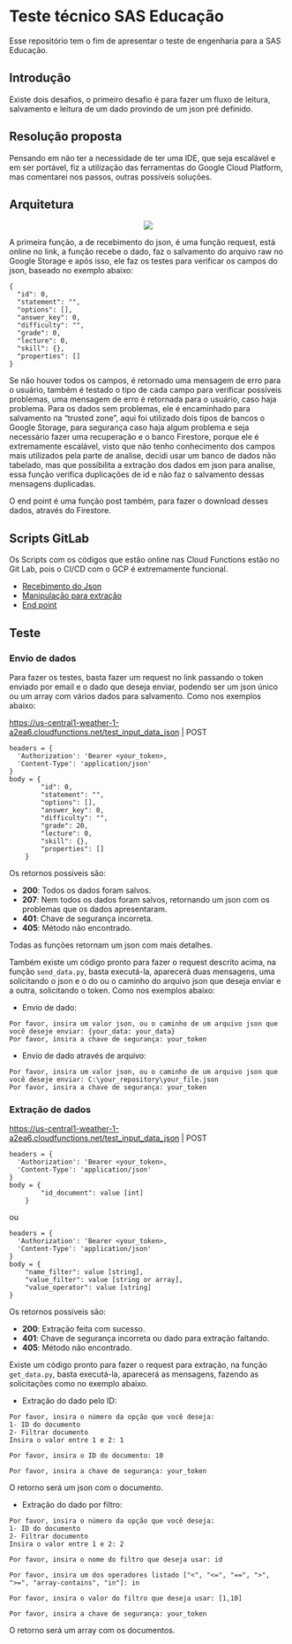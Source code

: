 # Teste técnico SAS Educação

Esse repositório tem o fim de apresentar o teste de engenharia para a SAS Educação.

## Introdução

Existe dois desafios, o primeiro desafio é para fazer um fluxo de leitura, salvamento e leitura de um dado provindo de um json pré definido.

## Resolução proposta

Pensando em não ter a necessidade de ter uma IDE, que seja escalável e em ser portável, fiz a utilização das ferramentas do Google Cloud Platform, mas comentarei nos passos, outras possíveis soluções.

## Arquitetura

<p align="center">
<a href="https://miro.com/app/board/o9J_ldxgco4=/">
  <img src="https://i.ibb.co/Dt9gWFb/arquitetura.png" /></a>
</p>

A primeira função, a de recebimento do json, é uma função request, está online no link, a função recebe o dado, faz o salvamento do arquivo raw no Google Storage e após isso, ele faz os testes para verificar os campos do json, baseado no exemplo abaixo:

```
{
  "id": 0,
  "statement": "",
  "options": [],
  "answer_key": 0,
  "difficulty": "",
  "grade": 0,
  "lecture": 0,
  "skill": {},
  "properties": []
}
```

Se não houver todos os campos, é retornado uma mensagem de erro para o usuário, também é testado o tipo de cada campo para verificar possíveis problemas, uma mensagem de erro é retornada para o usuário, caso haja problema. Para os dados sem problemas, ele é encaminhado para salvamento na “trusted zone”, aqui foi utilizado dois tipos de bancos o Google Storage, para segurança caso haja algum problema e seja necessário fazer uma recuperação e o banco Firestore, porque ele é extremamente escalável, visto que não tenho conhecimento dos campos mais utilizados pela parte de analise, decidi usar um banco de dados não tabelado, mas que possibilita a extração dos dados em json para analise, essa função verifica duplicações de id e não faz o salvamento dessas mensagens duplicadas.

O end point é uma função post também, para fazer o download desses dados, através do Firestore.

## Scripts GitLab

Os Scripts com os códigos que estão online nas Cloud Functions estão no Git Lab, pois o CI/CD com o GCP é extremamente funcional.

- [Recebimento do Json](https://gitlab.com/sas-educacao-teste-engenharia/test-input-data-json)
- [Manipulação para extração](https://gitlab.com/sas-educacao-teste-engenharia/test_save_trusted_zone)
- [End point](https://gitlab.com/sas-educacao-teste-engenharia/test_download_data)

## Teste

### Envio de dados

Para fazer os testes, basta fazer um request no link passando o token enviado por email e o dado que deseja enviar, podendo ser um json único ou um array com vários dados para salvamento. Como nos exemplos abaixo:

https://us-central1-weather-1-a2ea6.cloudfunctions.net/test_input_data_json | POST

```
headers = {
  'Authorization': 'Bearer <your_token>,
  'Content-Type': 'application/json'
}
body = {
        "id": 0,
        "statement": "",
        "options": [],
        "answer_key": 0,
        "difficulty": "",
        "grade": 20,
        "lecture": 0,
        "skill": {},
        "properties": []
    }
```

Os retornos possiveis são:

- **200**: Todos os dados foram salvos.
- **207**: Nem todos os dados foram salvos, retornando um json com os problemas que os dados apresentaram.
- **401**: Chave de segurança incorreta.
- **405**: Método não encontrado.

Todas as funções retornam um json com mais detalhes.

Também existe um código pronto para fazer o request descrito acima, na função `send_data.py`, basta executá-la, aparecerá duas mensagens, uma solicitando o json e o do ou o caminho do arquivo json que deseja enviar e a outra, solicitando o token. Como nos exemplos abaixo:

- Envio de dado:

```
Por favor, insira um valor json, ou o caminho de um arquivo json que você deseje enviar: {your_data: your_data}
Por favor, insira a chave de segurança: your_token
```

- Envio de dado através de arquivo:

```
Por favor, insira um valor json, ou o caminho de um arquivo json que você deseje enviar: C:\your_repository\your_file.json
Por favor, insira a chave de segurança: your_token
```

### Extração de dados

https://us-central1-weather-1-a2ea6.cloudfunctions.net/test_input_data_json | POST

```
headers = {
  'Authorization': 'Bearer <your_token>,
  'Content-Type': 'application/json'
}
body = {
        "id_document": value [int]
    }
```

ou

```
headers = {
  'Authorization': 'Bearer <your_token>,
  'Content-Type': 'application/json'
}
body = {
    "name_filter": value [string],
    "value_filter": value [string or array],
    "value_operator": value [string]
}
```

Os retornos possiveis são:

- **200**: Extração feita com sucesso.
- **401**: Chave de segurança incorreta ou dado para extração faltando.
- **405**: Método não encontrado.

Existe um código pronto para fazer o request para extração, na função `get_data.py`, basta executá-la, aparecerá as mensagens, fazendo as solicitações como no exemplo abaixo.

- Extração do dado pelo ID:

```
Por favor, insira o número da opção que você deseja:
1- ID do documento
2- Filtrar documento
Insira o valor entre 1 e 2: 1

Por favor, insira o ID do documento: 10

Por favor, insira a chave de segurança: your_token
```

O retorno será um json com o documento.

- Extração do dado por filtro:

```
Por favor, insira o número da opção que você deseja:
1- ID do documento
2- Filtrar documento
Insira o valor entre 1 e 2: 2

Por favor, insira o nome do filtro que deseja usar: id

Por favor, insira um dos operadores listado ["<", "<=", "==", ">", ">=", "array-contains", "in"]: in

Por favor, insira o valor do filtro que deseja usar: [1,10]

Por favor, insira a chave de segurança: your_token
```

O retorno será um array com os documentos.
